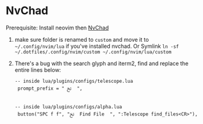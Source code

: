 # NvChad

Prerequisite: Install neovim then [NvChad](https://nvchad.github.io/)

1. make sure folder is renamed to `custom` and move it to `~/.config/nvim/lua` if you've installed nvchad. Or Symlink `ln -sf ~/.dotfiles/.config/nvim/custom ~/.config/nvim/lua/custom`
   

2. There's a bug with the search glyph and iterm2, find and replace the entire lines below:

   ```
   -- inside lua/plugins/configs/telescope.lua
    prompt_prefix = " ﰍ  ",


   -- inside lua/plugins/configs/alpha.lua
    button("SPC f f", "ﰍ  Find File  ", ":Telescope find_files<CR>"),
   ```
